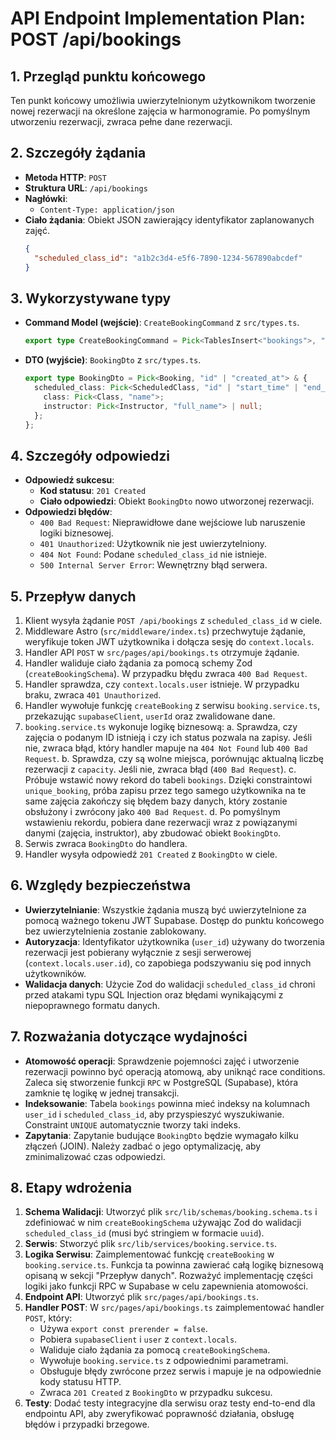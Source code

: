 # API Endpoint Implementation Plan: POST /api/bookings

## 1. Przegląd punktu końcowego

Ten punkt końcowy umożliwia uwierzytelnionym użytkownikom tworzenie nowej rezerwacji na określone zajęcia w harmonogramie. Po pomyślnym utworzeniu rezerwacji, zwraca pełne dane rezerwacji.

## 2. Szczegóły żądania

- **Metoda HTTP**: `POST`
- **Struktura URL**: `/api/bookings`
- **Nagłówki**:
  - `Content-Type: application/json`
- **Ciało żądania**: Obiekt JSON zawierający identyfikator zaplanowanych zajęć.
  ```json
  {
    "scheduled_class_id": "a1b2c3d4-e5f6-7890-1234-567890abcdef"
  }
  ```

## 3. Wykorzystywane typy

- **Command Model (wejście)**: `CreateBookingCommand` z `src/types.ts`.
  ```typescript
  export type CreateBookingCommand = Pick<TablesInsert<"bookings">, "scheduled_class_id">;
  ```
- **DTO (wyjście)**: `BookingDto` z `src/types.ts`.
  ```typescript
  export type BookingDto = Pick<Booking, "id" | "created_at"> & {
    scheduled_class: Pick<ScheduledClass, "id" | "start_time" | "end_time"> & {
      class: Pick<Class, "name">;
      instructor: Pick<Instructor, "full_name"> | null;
    };
  };
  ```

## 4. Szczegóły odpowiedzi

- **Odpowiedź sukcesu**:
  - **Kod statusu**: `201 Created`
  - **Ciało odpowiedzi**: Obiekt `BookingDto` nowo utworzonej rezerwacji.
- **Odpowiedzi błędów**:
  - `400 Bad Request`: Nieprawidłowe dane wejściowe lub naruszenie logiki biznesowej.
  - `401 Unauthorized`: Użytkownik nie jest uwierzytelniony.
  - `404 Not Found`: Podane `scheduled_class_id` nie istnieje.
  - `500 Internal Server Error`: Wewnętrzny błąd serwera.

## 5. Przepływ danych

1.  Klient wysyła żądanie `POST /api/bookings` z `scheduled_class_id` w ciele.
2.  Middleware Astro (`src/middleware/index.ts`) przechwytuje żądanie, weryfikuje token JWT użytkownika i dołącza sesję do `context.locals`.
3.  Handler API `POST` w `src/pages/api/bookings.ts` otrzymuje żądanie.
4.  Handler waliduje ciało żądania za pomocą schemy Zod (`createBookingSchema`). W przypadku błędu zwraca `400 Bad Request`.
5.  Handler sprawdza, czy `context.locals.user` istnieje. W przypadku braku, zwraca `401 Unauthorized`.
6.  Handler wywołuje funkcję `createBooking` z serwisu `booking.service.ts`, przekazując `supabaseClient`, `userId` oraz zwalidowane dane.
7.  `booking.service.ts` wykonuje logikę biznesową:
    a. Sprawdza, czy zajęcia o podanym ID istnieją i czy ich status pozwala na zapisy. Jeśli nie, zwraca błąd, który handler mapuje na `404 Not Found` lub `400 Bad Request`.
    b. Sprawdza, czy są wolne miejsca, porównując aktualną liczbę rezerwacji z `capacity`. Jeśli nie, zwraca błąd (`400 Bad Request`).
    c. Próbuje wstawić nowy rekord do tabeli `bookings`. Dzięki constraintowi `unique_booking`, próba zapisu przez tego samego użytkownika na te same zajęcia zakończy się błędem bazy danych, który zostanie obsłużony i zwrócony jako `400 Bad Request`.
    d. Po pomyślnym wstawieniu rekordu, pobiera dane rezerwacji wraz z powiązanymi danymi (zajęcia, instruktor), aby zbudować obiekt `BookingDto`.
8.  Serwis zwraca `BookingDto` do handlera.
9.  Handler wysyła odpowiedź `201 Created` z `BookingDto` w ciele.

## 6. Względy bezpieczeństwa

- **Uwierzytelnianie**: Wszystkie żądania muszą być uwierzytelnione za pomocą ważnego tokenu JWT Supabase. Dostęp do punktu końcowego bez uwierzytelnienia zostanie zablokowany.
- **Autoryzacja**: Identyfikator użytkownika (`user_id`) używany do tworzenia rezerwacji jest pobierany wyłącznie z sesji serwerowej (`context.locals.user.id`), co zapobiega podszywaniu się pod innych użytkowników.
- **Walidacja danych**: Użycie Zod do walidacji `scheduled_class_id` chroni przed atakami typu SQL Injection oraz błędami wynikającymi z niepoprawnego formatu danych.

## 7. Rozważania dotyczące wydajności

- **Atomowość operacji**: Sprawdzenie pojemności zajęć i utworzenie rezerwacji powinno być operacją atomową, aby uniknąć race conditions. Zaleca się stworzenie funkcji `RPC` w PostgreSQL (Supabase), która zamknie tę logikę w jednej transakcji.
- **Indeksowanie**: Tabela `bookings` powinna mieć indeksy na kolumnach `user_id` i `scheduled_class_id`, aby przyspieszyć wyszukiwanie. Constraint `UNIQUE` automatycznie tworzy taki indeks.
- **Zapytania**: Zapytanie budujące `BookingDto` będzie wymagało kilku złączeń (JOIN). Należy zadbać o jego optymalizację, aby zminimalizować czas odpowiedzi.

## 8. Etapy wdrożenia

1.  **Schema Walidacji**: Utworzyć plik `src/lib/schemas/booking.schema.ts` i zdefiniować w nim `createBookingSchema` używając Zod do walidacji `scheduled_class_id` (musi być stringiem w formacie `uuid`).
2.  **Serwis**: Stworzyć plik `src/lib/services/booking.service.ts`.
3.  **Logika Serwisu**: Zaimplementować funkcję `createBooking` w `booking.service.ts`. Funkcja ta powinna zawierać całą logikę biznesową opisaną w sekcji "Przepływ danych". Rozważyć implementację części logiki jako funkcji RPC w Supabase w celu zapewnienia atomowości.
4.  **Endpoint API**: Utworzyć plik `src/pages/api/bookings.ts`.
5.  **Handler POST**: W `src/pages/api/bookings.ts` zaimplementować handler `POST`, który:
    - Używa `export const prerender = false`.
    - Pobiera `supabaseClient` i `user` z `context.locals`.
    - Waliduje ciało żądania za pomocą `createBookingSchema`.
    - Wywołuje `booking.service.ts` z odpowiednimi parametrami.
    - Obsługuje błędy zwrócone przez serwis i mapuje je na odpowiednie kody statusu HTTP.
    - Zwraca `201 Created` z `BookingDto` w przypadku sukcesu.
6.  **Testy**: Dodać testy integracyjne dla serwisu oraz testy end-to-end dla endpointu API, aby zweryfikować poprawność działania, obsługę błędów i przypadki brzegowe.
